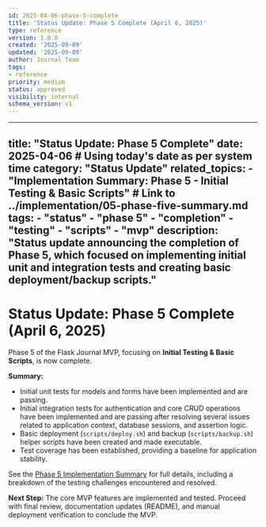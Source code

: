 ```yaml
---
id: 2025-04-06-phase-5-complete
title: 'Status Update: Phase 5 Complete (April 6, 2025)'
type: reference
version: 1.0.0
created: '2025-09-09'
updated: '2025-09-09'
author: Journal Team
tags:
- reference
priority: medium
status: approved
visibility: internal
schema_version: v1
---
```


***

title: "Status Update: Phase 5 Complete"
date: 2025-04-06 # Using today's date as per system time
category: "Status Update"
related\_topics:
\- "Implementation Summary: Phase 5 - Initial Testing & Basic Scripts" # Link to ../implementation/05-phase-five-summary.md
tags:
\- "status"
\- "phase 5"
\- "completion"
\- "testing"
\- "scripts"
\- "mvp"
description: "Status update announcing the completion of Phase 5, which focused on implementing initial unit and integration tests and creating basic deployment/backup scripts."
---------------------------------------------------------------------------------------------------------------------------------------------------------------------------------

# Status Update: Phase 5 Complete (April 6, 2025)

Phase 5 of the Flask Journal MVP, focusing on **Initial Testing & Basic Scripts**, is now complete.

**Summary:**

- Initial unit tests for models and forms have been implemented and are passing.
- Initial integration tests for authentication and core CRUD operations have been implemented and are passing after resolving several issues related to application context, database sessions, and assertion logic.
- Basic deployment (`scripts/deploy.sh`) and backup (`scripts/backup.sh`) helper scripts have been created and made executable.
- Test coverage has been established, providing a baseline for application stability.

See the [Phase 5 Implementation Summary](../implementation/05-phase-five-summary.md) for full details, including a breakdown of the testing challenges encountered and resolved.

**Next Step:** The core MVP features are implemented and tested. Proceed with final review, documentation updates (README), and manual deployment verification to conclude the MVP.
